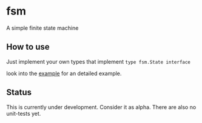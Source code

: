 # fsm
A simple finite state machine

## How to use
Just implement your own types that implement `type fsm.State interface`

look into the [example](./example/main.go) for an detailed example.

## Status
This is currently  under development. Consider it as alpha. There are also no unit-tests yet.
